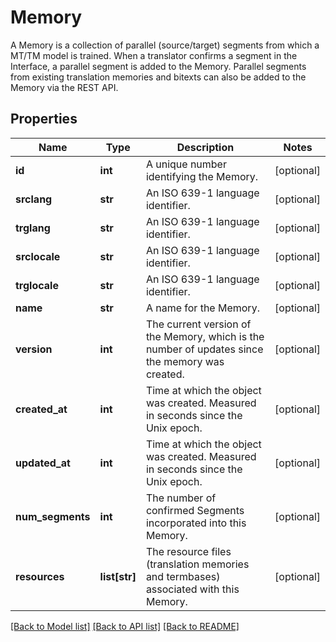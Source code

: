 # Memory

A Memory is a collection of parallel (source/target) segments from which a MT/TM model is trained. When a translator confirms a segment in the Interface, a parallel segment is added to the Memory. Parallel segments from existing translation memories and bitexts can also be added to the Memory via the REST API. 
## Properties
Name | Type | Description | Notes
------------ | ------------- | ------------- | -------------
**id** | **int** | A unique number identifying the Memory. | [optional] 
**srclang** | **str** | An ISO 639-1 language identifier. | [optional] 
**trglang** | **str** | An ISO 639-1 language identifier. | [optional] 
**srclocale** | **str** | An ISO 639-1 language identifier. | [optional] 
**trglocale** | **str** | An ISO 639-1 language identifier. | [optional] 
**name** | **str** | A name for the Memory. | [optional] 
**version** | **int** | The current version of the Memory, which is the number of updates since the memory was created. | [optional] 
**created_at** | **int** | Time at which the object was created. Measured in seconds since the Unix epoch. | [optional] 
**updated_at** | **int** | Time at which the object was created. Measured in seconds since the Unix epoch. | [optional] 
**num_segments** | **int** | The number of confirmed Segments incorporated into this Memory. | [optional] 
**resources** | **list[str]** | The resource files (translation memories and termbases) associated with this Memory. | [optional] 

[[Back to Model list]](../README.md#documentation-for-models) [[Back to API list]](../README.md#documentation-for-api-endpoints) [[Back to README]](../README.md)


